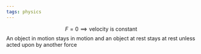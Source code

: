 ```yaml
---
tags: physics
---
```

$$
F=0 \implies \text{velocity is constant}
$$
An object in motion stays in motion and an object at rest stays at rest unless acted upon by another force